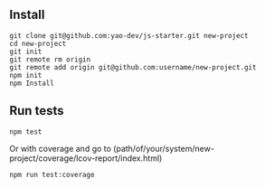 ## Install

```
git clone git@github.com:yao-dev/js-starter.git new-project
cd new-project
git init
git remote rm origin
git remote add origin git@github.com:username/new-project.git
npm init
npm Install
```

## Run tests

```
npm test
```

Or with coverage and go to (path/of/your/system/new-project/coverage/lcov-report/index.html)
```
npm run test:coverage
```
